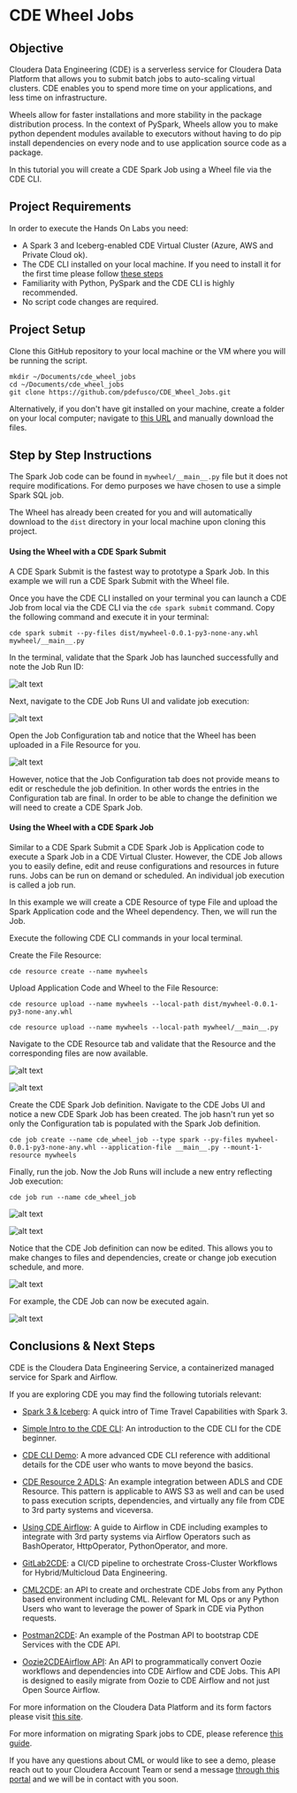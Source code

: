 # CDE Wheel Jobs

## Objective

Cloudera Data Engineering (CDE) is a serverless service for Cloudera Data Platform that allows you to submit batch jobs to auto-scaling virtual clusters. CDE enables you to spend more time on your applications, and less time on infrastructure.

Wheels allow for faster installations and more stability in the package distribution process. In the context of PySpark, Wheels allow you to make python dependent modules available to executors without having to do pip install dependencies on every node and to use application source code as a package.

In this tutorial you will create a CDE Spark Job using a Wheel file via the CDE CLI.


## Project Requirements

In order to execute the Hands On Labs you need:

* A Spark 3 and Iceberg-enabled CDE Virtual Cluster (Azure, AWS and Private Cloud ok).
* The CDE CLI installed on your local machine. If you need to install it for the first time please follow [these steps](https://docs.cloudera.com/data-engineering/cloud/cli-access/topics/cde-cli.html)
* Familiarity with Python, PySpark and the CDE CLI is highly recommended.
* No script code changes are required.


## Project Setup

Clone this GitHub repository to your local machine or the VM where you will be running the script.

```
mkdir ~/Documents/cde_wheel_jobs
cd ~/Documents/cde_wheel_jobs
git clone https://github.com/pdefusco/CDE_Wheel_Jobs.git
```

Alternatively, if you don't have git installed on your machine, create a folder on your local computer; navigate to [this URL](https://github.com/pdefusco/CDE_Wheel_Jobs.git) and manually download the files.


## Step by Step Instructions

The Spark Job code can be found in ```mywheel/__main__.py``` file but it does not require modifications. For demo purposes we have chosen to use a simple Spark SQL job.

The Wheel has already been created for you and will automatically download to the ```dist``` directory in your local machine upon cloning this project.

#### Using the Wheel with a CDE Spark Submit

A CDE Spark Submit is the fastest way to prototype a Spark Job. In this example we will run a CDE Spark Submit with the Wheel file.

Once you have the CDE CLI installed on your terminal you can launch a CDE Job from local via the CDE CLI via the ```cde spark submit``` command. Copy the following command and execute it in your terminal:

```
cde spark submit --py-files dist/mywheel-0.0.1-py3-none-any.whl mywheel/__main__.py
```

In the terminal, validate that the Spark Job has launched successfully and note the Job Run ID:

![alt text](img/cde_wheel_job_1.png)

Next, navigate to the CDE Job Runs UI and validate job execution:

![alt text](img/cde_wheel_job_2.png)

Open the Job Configuration tab and notice that the Wheel has been uploaded in a File Resource for you.

![alt text](img/cde_wheel_job_3.png)

However, notice that the Job Configuration tab does not provide means to edit or reschedule the job definition. In other words the entries in the Configuration tab are final. In order to be able to change the definition we will need to create a CDE Spark Job.

#### Using the Wheel with a CDE Spark Job

Similar to a CDE Spark Submit a CDE Spark Job is Application code to execute a Spark Job in a CDE Virtual Cluster. However, the CDE Job allows you to easily define, edit and reuse configurations and resources in future runs. Jobs can be run on demand or scheduled. An individual job execution is called a job run.

In this example we will create a CDE Resource of type File and upload the Spark Application code and the Wheel dependency. Then, we will run the Job.

Execute the following CDE CLI commands in your local terminal.

Create the File Resource:

```
cde resource create --name mywheels
```

Upload Application Code and Wheel to the File Resource:

```
cde resource upload --name mywheels --local-path dist/mywheel-0.0.1-py3-none-any.whl
```

```
cde resource upload --name mywheels --local-path mywheel/__main__.py
```

Navigate to the CDE Resource tab and validate that the Resource and the corresponding files are now available.

![alt text](img/cde_wheel_job_7.png)

![alt text](img/cde_wheel_job_8.png)

Create the CDE Spark Job definition. Navigate to the CDE Jobs UI and notice a new CDE Spark Job has been created. The job hasn't run yet so only the Configuration tab is populated with the Spark Job definition.

```
cde job create --name cde_wheel_job --type spark --py-files mywheel-0.0.1-py3-none-any.whl --application-file __main__.py --mount-1-resource mywheels
```

Finally, run the job. Now the Job Runs will include a new entry reflecting Job execution:

```
cde job run --name cde_wheel_job
```

![alt text](img/cde_wheel_job_4.png)

![alt text](img/cde_wheel_job_5.png)

Notice that the CDE Job definition can now be edited. This allows you to make changes to files and dependencies, create or change job execution schedule, and more.

![alt text](img/cde_wheel_job_extra.png)

For example, the CDE Job can now be executed again.

![alt text](img/cde_wheel_job_6.png)


## Conclusions & Next Steps

CDE is the Cloudera Data Engineering Service, a containerized managed service for Spark and Airflow.

If you are exploring CDE you may find the following tutorials relevant:

* [Spark 3 & Iceberg](https://github.com/pdefusco/Spark3_Iceberg_CML): A quick intro of Time Travel Capabilities with Spark 3.

* [Simple Intro to the CDE CLI](https://github.com/pdefusco/CDE_CLI_Simple): An introduction to the CDE CLI for the CDE beginner.

* [CDE CLI Demo](https://github.com/pdefusco/CDE_CLI_demo): A more advanced CDE CLI reference with additional details for the CDE user who wants to move beyond the basics.

* [CDE Resource 2 ADLS](https://github.com/pdefusco/CDEResource2ADLS): An example integration between ADLS and CDE Resource. This pattern is applicable to AWS S3 as well and can be used to pass execution scripts, dependencies, and virtually any file from CDE to 3rd party systems and viceversa.

* [Using CDE Airflow](https://github.com/pdefusco/Using_CDE_Airflow): A guide to Airflow in CDE including examples to integrate with 3rd party systems via Airflow Operators such as BashOperator, HttpOperator, PythonOperator, and more.

* [GitLab2CDE](https://github.com/pdefusco/Gitlab2CDE): a CI/CD pipeline to orchestrate Cross-Cluster Workflows for Hybrid/Multicloud Data Engineering.

* [CML2CDE](https://github.com/pdefusco/cml2cde_api_example): an API to create and orchestrate CDE Jobs from any Python based environment including CML. Relevant for ML Ops or any Python Users who want to leverage the power of Spark in CDE via Python requests.

* [Postman2CDE](https://github.com/pdefusco/Postman2CDE): An example of the Postman API to bootstrap CDE Services with the CDE API.

* [Oozie2CDEAirflow API](https://github.com/pdefusco/Oozie2CDE_Migration): An API to programmatically convert Oozie workflows and dependencies into CDE Airflow and CDE Jobs. This API is designed to easily migrate from Oozie to CDE Airflow and not just Open Source Airflow.

For more information on the Cloudera Data Platform and its form factors please visit [this site](https://docs.cloudera.com/).

For more information on migrating Spark jobs to CDE, please reference [this guide](https://docs.cloudera.com/cdp-private-cloud-upgrade/latest/cdppvc-data-migration-spark/topics/cdp-migration-spark-cdp-cde.html).

If you have any questions about CML or would like to see a demo, please reach out to your Cloudera Account Team or send a message [through this portal](https://www.cloudera.com/contact-sales.html) and we will be in contact with you soon.
